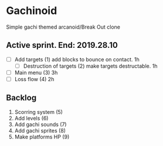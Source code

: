 # Gachinoid
Simple gachi themed arcanoid/Break Out clone

## Active sprint. End: 2019.28.10
- [ ] Add targets (1) add blocks to bounce on contact. 1h
    - [ ] Destruction of targets (2) make targets destructable. 1h
- [ ] Main menu (3) 3h
- [ ] Loss flow (4) 2h

## Backlog
1. Scorring system (5)
1. Add levels (6)
1. Add gachi sounds (7)
1. Add gachi sprites (8)
1. Make platforms HP (9)
